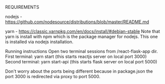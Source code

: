 REQUIREMENTS

nodejs - https://github.com/nodesource/distributions/blob/master/README.md

yarn - https://classic.yarnpkg.com/en/docs/install/#debian-stable
Note that yarn is install with npm which is the package manager for nodejs. This one is installed via nodejs installation.

Running instructions
Open two terminal sessions from /react-flask-app dir.
First terminal: yarn start (this starts reactjs server on local port 3000)
Second terminal: yarn start-api (this starts flask server on local port 5000)

Don't worry about the ports being different because in package.json the port 3000 is redirected via proxy to port 5000.